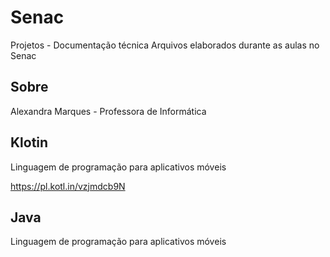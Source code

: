# Senac
Projetos - Documentação técnica
Arquivos elaborados durante as aulas no Senac
## Sobre
Alexandra Marques - Professora de Informática
## Klotin
Linguagem de programação para aplicativos móveis

https://pl.kotl.in/vzjmdcb9N

## Java
Linguagem de programação para aplicativos móveis
